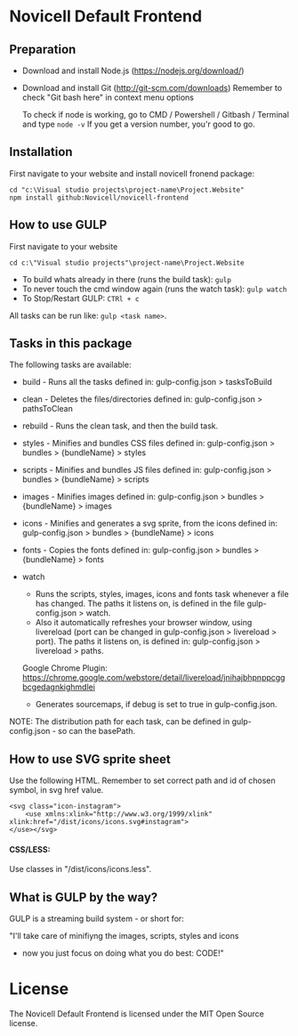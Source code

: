 # Novicell Default Frontend

##  Preparation

- Download and install Node.js (https://nodejs.org/download/)
- Download and install Git (http://git-scm.com/downloads)
  Remember to check "Git bash here" in context menu options

  To check if node is working, go to CMD / Powershell / Gitbash / Terminal and type `node -v`
  If you get a version number, you'r good to go.

##  Installation

First navigate to your website and install novicell fronend package:

    cd "c:\Visual studio projects\project-name\Project.Website"
    npm install github:Novicell/novicell-frontend

## How to use GULP

First navigate to your website

    cd c:\"Visual studio projects"\project-name\Project.Website

- To build whats already in there (runs the build task): `gulp`
- To never touch the cmd window again (runs the watch task): `gulp watch`
- To Stop/Restart GULP: `CTRl + c`

All tasks can be run like: `gulp <task name>`.

## Tasks in this package

The following tasks are available:

- build -	Runs all the tasks defined in: gulp-config.json > tasksToBuild
- clean -	Deletes the files/directories defined in: gulp-config.json > pathsToClean
- rebuild -	Runs the clean task, and then the build task.
- styles -	Minifies and bundles CSS files defined in: gulp-config.json > bundles > {bundleName} > styles
- scripts -	Minifies and bundles JS files defined in: gulp-config.json > bundles > {bundleName} > scripts
- images -	Minifies images defined in: gulp-config.json > bundles > {bundleName} > images
- icons -	Minifies and generates a svg sprite, from the icons defined in: gulp-config.json > bundles > {bundleName} > icons
- fonts -	Copies the fonts defined in: gulp-config.json > bundles > {bundleName} > fonts
- watch

  - Runs the scripts, styles, images, icons and fonts task whenever a file has changed. The paths it listens on, is defined in the file gulp-config.json > watch.
  - Also it automatically refreshes your browser window, using livereload (port can be changed in gulp-config.json > livereload > port).
  The paths it listens on, is defined in: gulp-config.json > livereload > paths.

  Google Chrome Plugin: https://chrome.google.com/webstore/detail/livereload/jnihajbhpnppcggbcgedagnkighmdlei

  - Generates sourcemaps, if debug is set to true in gulp-config.json.

NOTE: The distribution path for each task, can be defined in gulp-config.json - so can the basePath.

## How to use SVG sprite sheet

Use the following HTML. Remember to set correct path and id of chosen symbol, in svg href value.

    <svg class="icon-instagram">
    	<use xmlns:xlink="http://www.w3.org/1999/xlink" xlink:href="/dist/icons/icons.svg#instagram">
    </use></svg>


#### CSS/LESS:
Use classes in "/dist/icons/icons.less".

## What is GULP by the way?

GULP is a streaming build system - or short for:

"I'll take care of minifiyng the images, scripts, styles and icons
- now you just focus on doing what you do best: CODE!"

# License
The Novicell Default Frontend is licensed under the MIT Open Source license.
